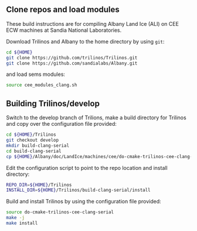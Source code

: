 ## Clone repos and load modules
These build instructions are for compiling Albany Land Ice (ALI) on CEE ECW machines at Sandia National Laboratories.

Download Trilinos and Albany to the home directory by using `git`:
```sh
cd ${HOME}
git clone https://github.com/trilinos/Trilinos.git
git clone https://github.com/sandialabs/Albany.git
```
and load sems modules:
```sh
source cee_modules_clang.sh
```

## Building Trilinos/develop
Switch to the develop branch of Trilions, make a build directory for Trilinos and copy over the configuration file provided:
```sh
cd ${HOME}/Trilinos
git checkout develop
mkdir build-clang-serial
cd build-clang-serial
cp ${HOME}/Albany/doc/LandIce/machines/cee/do-cmake-trilinos-cee-clang-serial .
```
Edit the configuration script to point to the repo location and install directory:
```sh
REPO_DIR=${HOME}/Trilinos
INSTALL_DIR=${HOME}/Trilinos/build-clang-serial/install
```

Build and install Trilinos by using the configuration file provided:
```sh
source do-cmake-trilinos-cee-clang-serial
make -j
make install
```
